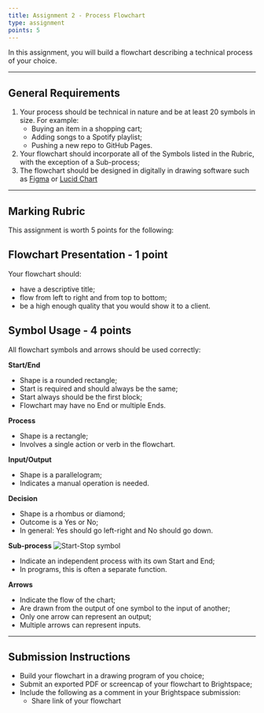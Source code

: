 ```yaml
---
title: Assignment 2 - Process Flowchart
type: assignment
points: 5
---
```


In this assignment, you will build a flowchart describing a technical process of your choice.

---

## General Requirements
1. Your process should be technical in nature and be at least 20 symbols in size. For example:
    - Buying an item in a shopping cart;
    - Adding songs to a Spotify playlist;
    - Pushing a new repo to GitHub Pages.
3. Your flowchart should incorporate all of the Symbols listed in the Rubric, with the exception of a Sub-process;
2. The flowchart should be designed in digitally in drawing software such as [Figma](https://www.figma.com/) or [Lucid Chart](https://www.lucidchart.com/pages/)

---
## Marking Rubric
This assignment is worth 5 points for the following:

## Flowchart Presentation - 1 point
Your flowchart should:
- have a descriptive title;
- flow from left to right and from top to bottom;
- be a high enough quality that you would show it to a client.

## Symbol Usage - 4 points
All flowchart symbols and arrows should be used correctly:

**Start/End**
- Shape is a rounded rectangle;
- Start is required and should always be the same;
- Start always should be the first block;
- Flowchart may have no End or multiple Ends.

**Process**
- Shape is a rectangle;
- Involves a single action or verb in the flowchart.

**Input/Output**
- Shape is a parallelogram;
- Indicates a manual operation is needed.

**Decision**
- Shape is a rhombus or diamond;
- Outcome is a Yes or No;
- In general: Yes should go left-right and No should go down.

**Sub-process**
![Start-Stop symbol](../../assets/images/flowchart/sub-routine.png)
- Indicate an independent process with its own Start and End;
- In programs, this is often a separate function.

**Arrows**
- Indicate the flow of the chart;
- Are drawn from the output of one symbol to the input of another;
- Only one arrow can represent an output;
- Multiple arrows can represent inputs.

---

## Submission Instructions
- Build your flowchart in a drawing program of you choice;
- Submit an exported PDF or screencap of your flowchart to Brightspace;
- Include the following as a comment in your Brightspace submission:
  - Share link of your flowchart